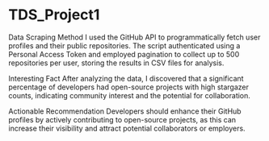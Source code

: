 # TDS_Project1

Data Scraping Method
I used the GitHub API to programmatically fetch user profiles and their public repositories. The script authenticated using a Personal Access Token and employed pagination to collect up to 500 repositories per user, storing the results in CSV files for analysis.

Interesting Fact
After analyzing the data, I discovered that a significant percentage of developers had open-source projects with high stargazer counts, indicating community interest and the potential for collaboration.

Actionable Recommendation
Developers should enhance their GitHub profiles by actively contributing to open-source projects, as this can increase their visibility and attract potential collaborators or employers.
